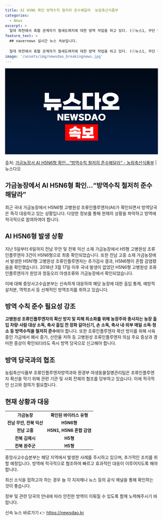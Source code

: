 ```yaml
---
title: AI H5N6 확진 방역수칙 철저히 준수해달라  농림축산식품부
categories:
  - News
excerpt: >
  일대 하천에서 축협 관계자가 철새도래지에 대한 방역 작업을 하고 있다. (ⓒ뉴스1, 무단 전재-재배포 금지)…
feature_text: >
  ## navernews 실시간 뉴스 속보입니다.

  일대 하천에서 축협 관계자가 철새도래지에 대한 방역 작업을 하고 있다. (ⓒ뉴스1, 무단 전재-재배포 금지)…
image: '/assets/img/newsdao_breakingnews.jpg'
---
```


![뉴스다오 속보](/assets/img/newsdao_breakingnews.jpg)

<p>출처: <a href="https://newsdao.kr/2786" rel="dofollow">가금농장서 AI H5N6형 확인…“방역수칙 철저히 준수해달라” - 농림축산식품부</a> | 뉴스다오</p>

<h2>가금농장에서 AI H5N6형 확인…“방역수칙 철저히 준수해달라”</h2>
<p data-ke-size="size16">최근 국내 가금농장에서 H5N6형 고병원성 조류인플루엔자(AI)가 확인되면서 방역당국은 즉각 대응하고 있는 상황입니다. 다양한 정보를 통해 현재의 상황을 파악하고 방역에 적극적으로 참여하여야 합니다. </p>

<h2 data-ke-size="size26">AI H5N6형 발생 상황</h2>
<p data-ke-size="size16">지난 5일부터 6일까지 전남 무안 및 전북 익산 소재 가금농장에서 H5형 고병원성 조류인플루엔자 3건이 H5N6형으로 최종 확인되었습니다. 또한 전남 고흥 소재 가금농장에서 발생한 H5N1형 고병원성 조류인플루엔자는 추가검사 결과, H5N6형이 혼합 감염됐음을 확인했습니다. 2018년 3월 17일 이후 국내 발생이 없었던 H5N6형 고병원성 조류인플루엔자가 원앙과 청둥오리 야생조류와 가금농장에서 확인되었습니다.</p>
<p data-ke-size="size16">이에 대해 중앙사고수습본부는 신속하게 대응하여 해당 농장에 대한 출입 통제, 예방적 살처분, 역학조사 등 선제적인 방역조치를 취하고 있습니다.</p>

<h2 data-ke-size="size26">방역 수칙 준수 필요성 강조</h2>
<p data-ke-size="size16"><b>고병원성 조류인플루엔자의 확산 방지 및 피해 최소화를 위해 농장주와 종사자는 농장 출입 차량·사람 대상 소독, 축사 출입 전 장화 갈아신기, 손 소독, 축사 내·외부 매일 소독·청소 등 방역수칙을 철저히 준수</b>해야 합니다. 또한 조류인플루엔자 확산 방지를 위해 사육 중인 가금에서 폐사 증가, 산란율 저하 등 고병원성 조류인플루엔자 의심 주요 증상과 경미한 증상이 확인되더라도 즉시 방역 당국으로 신고해야 합니다.</p>

<h2 data-ke-size="size26">방역 당국과의 협조</h2>
<p data-ke-size="size16">농림축산식품부 조류인플루엔자방역과와 환경부 야생동물질병관리팀은 조류인플루엔자 확산을 막기 위해 관련 기관 및 사회 전체의 협조를 당부하고 있습니다. 이에 적극적인 신고와 참여가 필요합니다.</p>

<h2 data-ke-size="size26">현재 상황과 대응</h2>
<table>
	<tr>
		<td style="text-align: center; height: 17px;"><b>가금농장</b></td>
		<td style="text-align: center; height: 17px;"><b>확인된 바이러스 유형</b></td>
	</tr>
	<tr>
		<td style="text-align: center; height: 17px;"><b>전남 무안, 전북 익산</b></td>
		<td style="text-align: center; height: 17px;"><b>H5N6형</b></td>
	</tr>
	<tr>
		<td style="text-align: center; height: 17px;"><b>전남 고흥</b></td>
		<td style="text-align: center; height: 17px;"><b>H5N1, H5N6 혼합 감염</b></td>
	</tr>
	<tr>
		<td style="text-align: center; height: 17px;"><b>전북 김제시</b></td>
		<td style="text-align: center; height: 17px;"><b>H5형</b></td>
	</tr>
	<tr>
		<td style="text-align: center; height: 17px;"><b>전북 완주군</b></td>
		<td style="text-align: center; height: 17px;"><b>H5형</b></td>
	</tr>
</table>
<p data-ke-size="size16">중앙사고수습본부는 해당 지역에서 발생한 사례를 주시하고 있으며, 추가적인 조치를 취할 예정입니다. 방역에 적극적으로 협조하여 빠르고 효과적인 대응이 이루어지도록 해야 합니다. </p>

<p data-ke-size="size16">최신 소식을 접하고자 하는 경우 늘 각 지자체나 뉴스 등의 공식 채널을 통해 확인하는 것이 좋습니다.</p>
<p data-ke-size="size16">정부 및 관련 당국의 안내에 따라 안전한 방역이 이뤄질 수 있도록 함께 노력해주시기 바랍니다.</p> 

신속 뉴스 바로가기 👉 <a href="https://newsdao.kr" rel="dofollow">https://newsdao.kr</a>



